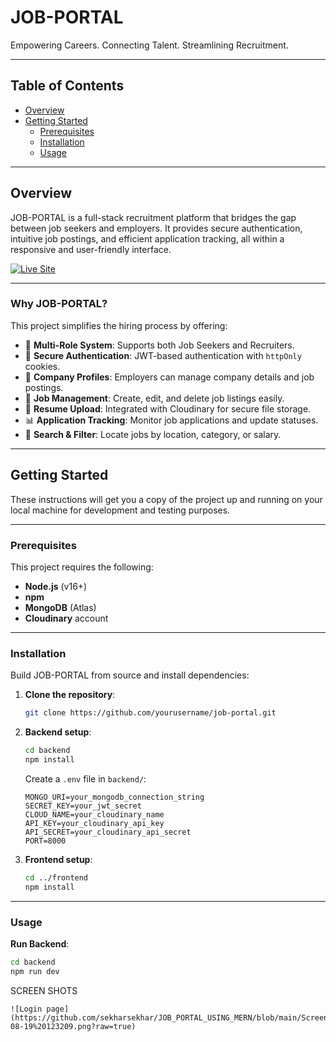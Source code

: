 # JOB-PORTAL

Empowering Careers. Connecting Talent. Streamlining Recruitment.

---

## Table of Contents

* [Overview](#overview)
* [Getting Started](#getting-started)
    * [Prerequisites](#prerequisites)
    * [Installation](#installation)
    * [Usage](#usage)

---

## Overview

JOB-PORTAL is a full-stack recruitment platform that bridges the gap between job seekers and employers. It provides secure authentication, intuitive job postings, and efficient application tracking, all within a responsive and user-friendly interface.

[![Live Site](https://img.shields.io/badge/Visit%20Site-Job%20Portal-blue?style=for-the-badge)](https://your-deployment-url.com)

---

### Why JOB-PORTAL?

This project simplifies the hiring process by offering:

* 👤 **Multi-Role System**: Supports both Job Seekers and Recruiters.  
* 🔐 **Secure Authentication**: JWT-based authentication with `httpOnly` cookies.  
* 🏢 **Company Profiles**: Employers can manage company details and job postings.  
* 💼 **Job Management**: Create, edit, and delete job listings easily.  
* 📄 **Resume Upload**: Integrated with Cloudinary for secure file storage.  
* 📊 **Application Tracking**: Monitor job applications and update statuses.  
* 🎯 **Search & Filter**: Locate jobs by location, category, or salary.

---

## Getting Started

These instructions will get you a copy of the project up and running on your local machine for development and testing purposes.

---

### Prerequisites

This project requires the following:

* **Node.js** (v16+)
* **npm**
* **MongoDB** (Atlas)
* **Cloudinary** account

---

### Installation

Build JOB-PORTAL from source and install dependencies:

1. **Clone the repository**:

    ```bash
    git clone https://github.com/yourusername/job-portal.git
    ```

2. **Backend setup**:

    ```bash
    cd backend
    npm install
    ```

    Create a `.env` file in `backend/`:

    ```env
    MONGO_URI=your_mongodb_connection_string
    SECRET_KEY=your_jwt_secret
    CLOUD_NAME=your_cloudinary_name
    API_KEY=your_cloudinary_api_key
    API_SECRET=your_cloudinary_api_secret
    PORT=8000
    ```

3. **Frontend setup**:

    ```bash
    cd ../frontend
    npm install
    ```

---

### Usage

**Run Backend**:

```bash
cd backend
npm run dev
```
SCREEN SHOTS
```
![Login page](https://github.com/sekharsekhar/JOB_PORTAL_USING_MERN/blob/main/Screenshot%202025-08-19%20123209.png?raw=true)
